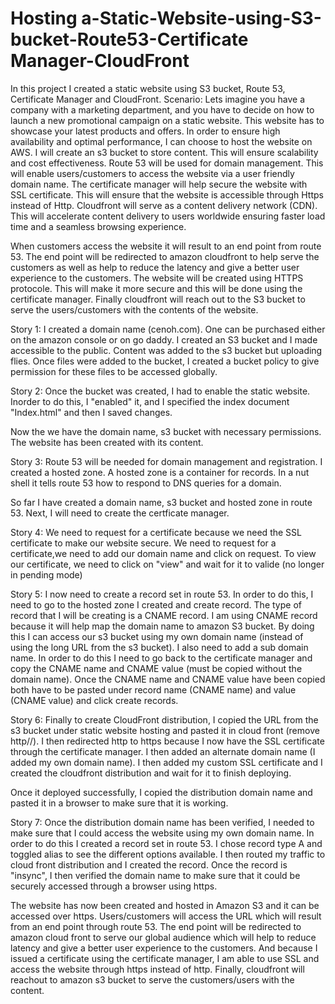 # Hosting a-Static-Website-using-S3-bucket-Route53-Certificate Manager-CloudFront

In this project I created a static website using S3 bucket, Route 53, Certificate Manager and CloudFront.
Scenario: Lets imagine you have a company with a marketing department, and you have to decide on how to launch a new promotional campaign on a static website. This website has to showcase your latest products and offers. 
In order to ensure high availability and optimal performance, I can choose to host the website on AWS.
I will create an s3 bucket to store content. This will ensure scalability and cost effectiveness.
Route 53 will be used for domain management. This will enable users/customers to access the website via a user friendly domain name.
The certificate manager will help secure the website with SSL certificate. This will ensure that the website is accessible through Https instead of Http.
Cloudfront will serve as a content delivery network (CDN). This will accelerate content delivery to users worldwide ensuring faster load time and a seamless browsing experience.

When customers access the website it will result to an end point from route 53. The end point will be redirected to amazon cloudfront to help serve the customers as well as help to reduce the latency and give a better user experience to the customers. The website will be created using HTTPS protocole. This will make it more secure and this will be done using the certificate manager. Finally cloudfront will reach out to the S3 bucket to serve the users/customers with the contents of the website. 

Story 1: I created a domain name (cenoh.com). One can be purchased either on the amazon console or on go daddy. I created an S3 bucket and I made accessible to the public. Content was added to the s3 bucket but uploading flies. Once files were added to the bucket, I created a bucket policy to give permission for these files to be accessed globally. 

Story 2: Once the bucket was created, I had to enable the static website. Inorder to do this, I "enabled" it, and I specified the index document "Index.html" and then I saved changes.

Now the we have the domain name, s3 bucket with necessary permissions. The website has been created with its content.

Story 3: Route 53 will be needed for domain management and registration. I created a hosted zone. A hosted zone is a container for records. In a nut shell it tells route 53 how to respond to DNS queries for a domain.

So far I have created a domain name, s3 bucket and hosted zone in route 53. Next, I will need to create the certficate manager.

Story 4: We need to request for a certificate because we need the SSL certificate to make our website secure. We need to request for a certificate,we need to add our domain name and click on request. To view our certificate, we need to click on "view" and wait for it to valide (no longer in pending mode) 

Story 5: I now need to create a record set in route 53. In order to do this, I need to go to the hosted zone I created and create record. The type of record that I will be creating is a CNAME record. I am using CNAME record because it will help map the domain name to amazon S3 bucket. By doing this I can access our s3 bucket using my own domain name (instead of using the long URL from the s3 bucket). I also need to add a sub domain name. In order to do this I need to go back to the certificate manager and copy the CNAME name and CNAME value (must be copied without the domain name). Once the CNAME name and CNAME value have been copied both have to be pasted under record name (CNAME name) and value (CNAME value) and click create records. 

Story 6: Finally to create CloudFront distribution, I copied the URL from the s3 bucket under static website hosting and pasted it in cloud front (remove http//). I then redirected http to https because I now have the SSL certificate through the certificate manager. I then added an alternate domain name (I added my own domain name). I then added my custom SSL certificate and I created the cloudfront distribution and wait for it to finish deploying.

Once it deployed successfully, I copied the distribution domain name and pasted it in a browser to make sure that it is working. 

Story 7: Once the distribution domain name has been verified, I needed to make sure that I could access the website using my own domain name. In order to do this I created a record set in route 53. I chose record type A and toggled alias to see the different options available. I then routed my traffic to cloud front distribution and I created the record. Once the record is "insync", I then verified the domain name to make sure that it could be securely accessed through a browser using https. 


The website has now been created and hosted in Amazon S3 and it can be accessed over https. Users/customers will access the URL which will result from an end point through route 53. The end point will be redirected to amazon cloud front to serve our global audience which will help to reduce latency and give a better user experience to the customers. And because I issued a certificate using the certificate manager, I am able to use SSL and access the website through https instead of http. Finally, cloudfront will reachout to amazon s3 bucket to serve the customers/users with the content. 


